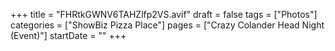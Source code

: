 +++
title = "FHRtkGWNV6TAHZlfp2VS.avif"
draft = false
tags = ["Photos"]
categories = ["ShowBiz Pizza Place"]
pages = ["Crazy Colander Head Night (Event)"]
startDate = ""
+++
